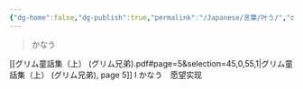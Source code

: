 ```yaml
---
{"dg-home":false,"dg-publish":true,"permalink":"/Japanese/言葉/叶う/","dgPassFrontmatter":true}
---
```



> かなう

[[グリム童話集（上） (グリム兄弟).pdf#page=5&selection=45,0,55,1|グリム童話集（上） (グリム兄弟), page 5]] I かなう　愿望实现
